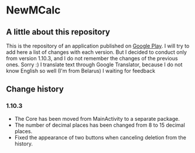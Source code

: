 # NewMCalc
## A little about this repository
This is the repository of an application published on [Google Play](https://play.google.com/store/apps/details?id=com.maxsavteam.newmcalc).
I will try to add here a list of changes with each version. 
But I decided to conduct only from version 1.10.3, and I do not remember the changes of the previous ones. Sorry :)
I translate text through Google Translator, because I do not know English so well (I'm from Belarus)
I waiting for feedback

## Change history
### 1.10.3
* The Core has been moved from MainActivity to a separate package.
* The number of decimal places has been changed from 8 to 15 decimal places.
* Fixed the appearance of two buttons when canceling deletion from the history.
